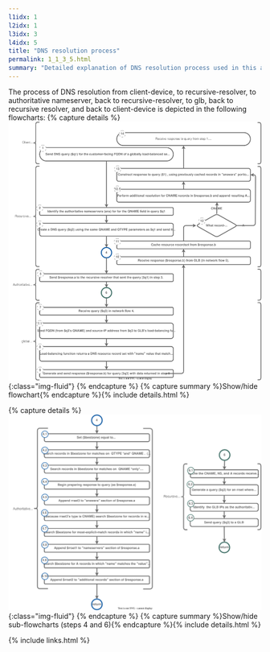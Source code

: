 ```yaml
---
l1idx: 1
l2idx: 1
l3idx: 3
l4idx: 5
title: "DNS resolution process"
permalink: 1_1_3_5.html
summary: "Detailed explanation of DNS resolution process used in this architecture."
---
```


The process of DNS resolution from client-device, to recursive-resolver, to authoritative nameserver, back to recursive-resolver, to glb, back to recursive resolver, and back to client-device is depicted in the following flowcharts:
{% capture details %}
![image](./dglb-resolution-flowchart.drawio.svg){:class="img-fluid"}
{% endcapture %}
{% capture summary %}Show/hide flowchart{% endcapture %}{% include details.html %}

{% capture details %}
![image](./dglb-resolution-flowchart4.drawio.svg){:class="img-fluid"}
{% endcapture %}
{% capture summary %}Show/hide sub-flowcharts (steps 4 and 6){% endcapture %}{% include details.html %}

{% include links.html %}